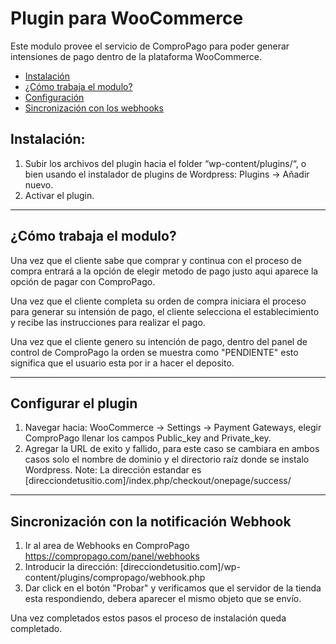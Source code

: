 # Plugin para WooCommerce

Este modulo provee el servicio de ComproPago para poder generar intensiones de pago dentro de la plataforma WooCommerce.

* [Instalación](#install)
* [¿Cómo trabaja el modulo?](#howto)
* [Configuración](#setup)
* [Sincronización con los webhooks](#webhook)


<a name="install"></a>
## Instalación:

1. Subir los archivos del plugin hacia el folder “wp-content/plugins/“, o bien usando el instalador de plugins de Wordpress: Plugins -> Añadir nuevo.
2. Activar el plugin.

---

<a name="howto"></a>
## ¿Cómo trabaja el modulo?
Una vez que el cliente sabe que comprar y continua con el proceso de compra entrará a la opción de elegir metodo de pago justo aqui aparece la opción de pagar con ComproPago.

Una vez que el cliente completa su orden de compra iniciara el proceso para generar su intensión de pago, el cliente selecciona el establecimiento y recibe las instrucciones para realizar el pago. 

Una vez que el cliente genero su intención de pago, dentro del panel de control de ComproPago la orden se muestra como "PENDIENTE" esto significa que el usuario esta por ir a hacer el deposito.

---
<a name="setup"></a>
## Configurar el plugin

1. Navegar hacia: WooCommerce -> Settings -> Payment Gateways, elegir ComproPago llenar los campos Public_key and Private_key.
2. Agregar la URL de exito y fallido, para este caso se cambiara en ambos casos solo el nombre de dominio y el directorio raíz donde se instalo Wordpress. Note: La dirección estandar es [direcciondetusitio.com]/index.php/checkout/onepage/success/

---

<a name="webhook"></a>
## Sincronización con la notificación Webhook
1. Ir al area de Webhooks en ComproPago https://compropago.com/panel/webhooks
2. Introducir la dirección: [direcciondetusitio.com]/wp-content/plugins/compropago/webhook.php
3. Dar click en el botón "Probar" y verificamos que el servidor de la tienda esta respondiendo, debera aparecer el mismo objeto que se envío. 

Una vez completados estos pasos el proceso de instalación queda completado.
